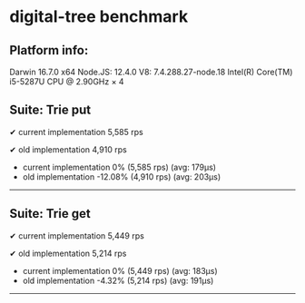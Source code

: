 #  digital-tree benchmark

## Platform info:

   Darwin 16.7.0 x64
   Node.JS: 12.4.0
   V8: 7.4.288.27-node.18
   Intel(R) Core(TM) i5-5287U CPU @ 2.90GHz × 4

## Suite: Trie put
✔ current implementation             5,585 rps

✔ old implementation                 4,910 rps

-   current implementation            0%          (5,585 rps)   (avg: 179μs)
-   old implementation           -12.08%          (4,910 rps)   (avg: 203μs)
-----------------------------------------------------------------------

## Suite: Trie get
✔ current implementation             5,449 rps

✔ old implementation                 5,214 rps

-   current implementation            0%          (5,449 rps)   (avg: 183μs)
-   old implementation            -4.32%          (5,214 rps)   (avg: 191μs)
-----------------------------------------------------------------------